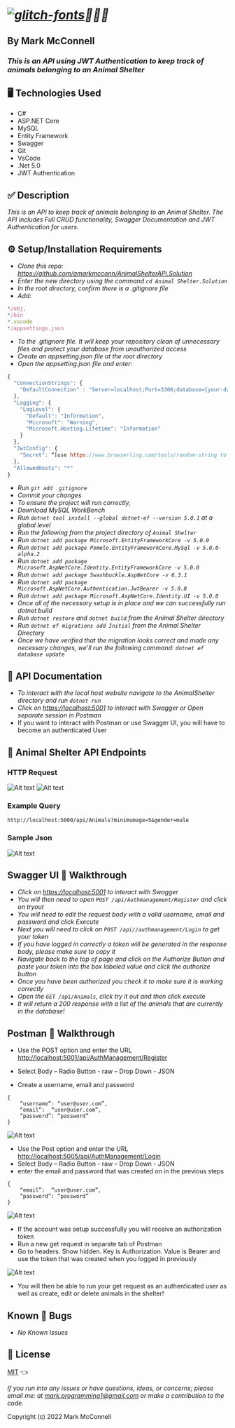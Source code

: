# _<a href="https://fontmeme.com/glitch-fonts/"><img src="https://fontmeme.com/permalink/220610/63719bb5e4a3c7b5d06f6ce5bcfc6962.png" alt="glitch-fonts" border="0"></a>🐶🐱🐹_

## By **Mark McConnell** 

### _This is an API using JWT Authentication to keep track of animals belonging to an Animal Shelter_

## 🖥️ Technologies Used 

* C#
* ASP.NET Core
* MySQL
* Entity Framework
* Swagger
* Git
* VsCode
* .Net 5.0
* JWT Authentication

## ✅ Description 

_This is an API to keep track of animals belonging to an Animal Shelter. The API includes Full CRUD functionality, Swagger Documentation and JWT Authentication for users._

## ⚙️ Setup/Installation Requirements 

* _Clone this repo: <https://github.com/amarkmcconn/AnimalShelterAPi.Solution>_
* _Enter the new directory using the command ```cd Animal Shelter.Solution```_
* _In the root directory, confirm there is a .gitignore file_
* _Add:_

```js
*/obj,
*/bin
*.vscode
*/appsettings.json
```

* _To the .gitignore file. It will keep your repository clean of unnecessary files and protect your database from unauthorized access_
* _Create an appsetting.json file at the root directory_
* _Open the appsetting.json file and enter:_

```js
{
  "ConnectionStrings": {
    "DefaultConnection" : "Server=localhost;Port=3306;database={your-database};uid=root;pwd={your-password};"
  },
  "Logging": {
    "LogLevel": {
      "Default": "Information",
      "Microsoft": "Warning",
      "Microsoft.Hosting.Lifetime": "Information"
    }
  },
  "JwtConfig": {
    "Secret": “[use https://www.browserling.com/tools/random-string to generate a random 32 length code and enter that code here]”
  },
  "AllowedHosts": "*"
}
```

* _Run ```git add .gitignore```_
* _Commit your changes_
* _To ensure the project will run correctly,_
* _Download MySQL WorkBench_
* _Run ```dotnet tool install --global dotnet-ef --version 5.0.1``` at a global level_
* _Run the following from the project directory of ```Animal Shelter```_
* _Run ```dotnet add package Microsoft.EntityFrameworkCore -v 5.0.0```_
* _Run ```dotnet add package Pomelo.EntityFrameworkCore.MySql -v 5.0.0-alpha.2```_
* _Run ```dotnet add package Microsoft.AspNetCore.Identity.EntityFrameworkCore -v 5.0.0```_
* _Run ```dotnet add package Swashbuckle.AspNetCore -v 6.3.1```_
* _Run ```dotnet add package Microsoft.AspNetCore.Authentication.JwtBearer -v 5.0.0```_
* _Run ```dotnet add package Microsoft.AspNetCore.Identity.UI -v 5.0.0```_
* _Once all of the necessary setup is in place and we can successfully run dotnet build_
* _Run ```dotnet restore``` and ```dotnet build``` from the Animal Shelter directory_
* _Run ```dotnet ef migrations add Initial``` from the Animal Shelter Directory_
* _Once we have verified that the migration looks correct and made any necessary changes, we'll run the following command: ```dotnet ef database update```_

## 📑 API Documentation 

* _To interact with the local host website navigate to the AnimalShelter directory and run ```dotnet run```_
* _Click on  <https://localhost:5001> to interact with Swagger or Open separate session in Postman_
* If you want to interact with Postman or use Swagger UI, you will have to become an authenticated User

## 🔘 Animal Shelter API Endpoints

### HTTP Request

![Alt text](/AnimalShelter/img/Picture3.png)
![Alt text](/AnimalShelter/img/Picture1.png)

### Example Query

```
http://localhost:5000/api/Animals?minimumage=5&gender=male
```

### Sample Json

![Alt text](/AnimalShelter/img/Picture2.png)

## Swagger UI 🚶 Walkthrough 

* _Click on  <https://localhost:5001> to interact with Swagger_
* _You will then need to open ```POST /api/Authmanagement/Register``` and click on tryout_
* _You will need to edit the request body with a valid username, email and password and click Execute_
* _Next you will need to click on ```POST /api//authmanagement/Login``` to get your token_
* _If you have logged in correctly a token will be generated in the response body, please make sure to copy it_
* _Navigate back to the top of page and click on the Authorize Button and paste your token into the box labeled value and click the authorize button_
* _Once you have been authorized you check it to make sure it is working correctly_
* _Open the ```GET /api/Animals```, click try it out and then click execute_
* _It will return a 200 response with a list of the animals that are currently in the database!_

## Postman 🚶 Walkthrough 

* Use the POST option and enter the URL <http://localhost:5001/api/AuthManagement/Register>

* Select Body – Radio Button - raw – Drop Down - JSON
* Create a username, email and password

```
{
    “username”: “user@user.com”,
    “email”:  “user@user.com”,
    “password”: “password”
}
```

![Alt text](/AnimalShelter/img/Picture4.png)

* Use the Post option and enter the URL  <http://localhost:5005/api/AuthManagement/Login>
* Select Body – Radio Button - raw – Drop Down - JSON
* enter the email and password that was created on in the previous steps

```
{
    “email”:  “user@user.com”,
    “password”: “password”
}
```

![Alt text](/AnimalShelter/img/Picture5.png)

* If the account was setup successfully you will receive an authorization token
* Run a new get request in separate tab of Postman
* Go to headers. Show hidden. Key is Authorization. Value is Bearer and use the token that was created when you logged in previously

![Alt text](/AnimalShelter/img/Picture8.png)

* You will then be able to run your get request as an authenticated user as well as create, edit or delete animals in the shelter!

## Known 🐛 Bugs 

* _No Known Issues_

## 🎫 License

[MIT](LICENSE) 👈

_If you run into any issues or have questions, ideas, or concerns;  please email me: at mark.programming1@gmail.com or make a contribution to the code._

Copyright (c) 2022 Mark McConnell

